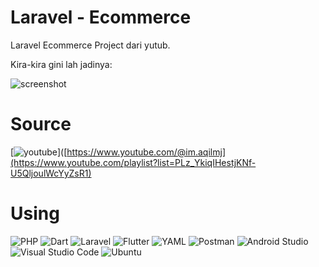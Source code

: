 
# Laravel - Ecommerce

Laravel Ecommerce Project dari yutub.

Kira-kira gini lah jadinya:

![screenshot](screenshot.png)

# Source
[![youtube](https://img.shields.io/badge/youtube-red?style=for-the-badge&logo=youtube&logoColor=white)]([https://www.youtube.com/@im.aqilmj](https://www.youtube.com/playlist?list=PLz_YkiqIHestjKNf-U5QljoulWcYyZsR1)

# Using
![PHP](https://img.shields.io/badge/php-%23777BB4.svg?style=for-the-badge&logo=php&logoColor=white) ![Dart](https://img.shields.io/badge/dart-%230175C2.svg?style=for-the-badge&logo=dart&logoColor=white) ![Laravel](https://img.shields.io/badge/laravel-%23FF2D20.svg?style=for-the-badge&logo=laravel&logoColor=white) ![Flutter](https://img.shields.io/badge/Flutter-%2302569B.svg?style=for-the-badge&logo=Flutter&logoColor=white) ![YAML](https://img.shields.io/badge/yaml-%23ffffff.svg?style=for-the-badge&logo=yaml&logoColor=151515) ![Postman](https://img.shields.io/badge/Postman-FF6C37?style=for-the-badge&logo=postman&logoColor=white) ![Android Studio](https://img.shields.io/badge/android%20studio-346ac1?style=for-the-badge&logo=android%20studio&logoColor=white) ![Visual Studio Code](https://img.shields.io/badge/Visual%20Studio%20Code-0078d7.svg?style=for-the-badge&logo=visual-studio-code&logoColor=white) ![Ubuntu](https://img.shields.io/badge/Ubuntu-E95420?style=flat&logo=ubuntu&logoColor=white) 
